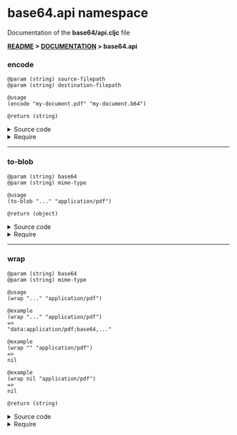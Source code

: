 
# <strong>base64.api</strong> namespace
<p>Documentation of the <strong>base64/api.cljc</strong> file</p>

<strong>[README](../../../README.md) > [DOCUMENTATION](../../COVER.md) > base64.api</strong>



### encode

```
@param (string) source-filepath
@param (string) destination-filepath
```

```
@usage
(encode "my-document.pdf" "my-document.b64")
```

```
@return (string)
```

<details>
<summary>Source code</summary>

```
(defn encode
  [source-filepath destination-filepath]
  #?(:clj (when source-filepath (with-open [i (io/input-stream       source-filepath)
                                            o (io/output-stream destination-filepath)]
                                           (base64/encoding-transfer i o))
                                (slurp destination-filepath))))
```

</details>

<details>
<summary>Require</summary>

```
(ns my-namespace (:require [base64.api :as base64 :refer [encode]]))

(base64/encode ...)
(encode        ...)
```

</details>

---

### to-blob

```
@param (string) base64
@param (string) mime-type
```

```
@usage
(to-blob "..." "application/pdf")
```

```
@return (object)
```

<details>
<summary>Source code</summary>

```
(defn to-blob
  [base64 mime-type]
  #?(:cljs (let [binary-string (.atob js/window base64)
                 binary-length (.-length binary-string)
                 integer-array (js/Uint8Array. binary-length)]
                (doseq [i (range binary-length)]
                       (aset integer-array i (.charCodeAt binary-string i)))
                (js/Blob. (clj->js [integer-array])
                          (clj->js {:type mime-type})))))
```

</details>

<details>
<summary>Require</summary>

```
(ns my-namespace (:require [base64.api :as base64 :refer [to-blob]]))

(base64/to-blob ...)
(to-blob        ...)
```

</details>

---

### wrap

```
@param (string) base64
@param (string) mime-type
```

```
@usage
(wrap "..." "application/pdf")
```

```
@example
(wrap "..." "application/pdf")
=>
"data:application/pdf;base64,..."
```

```
@example
(wrap "" "application/pdf")
=>
nil
```

```
@example
(wrap nil "application/pdf")
=>
nil
```

```
@return (string)
```

<details>
<summary>Source code</summary>

```
(defn wrap
  [base64 mime-type]
  (if (string/nonblank? base64)
      (str "data:"mime-type";base64,"base64)))
```

</details>

<details>
<summary>Require</summary>

```
(ns my-namespace (:require [base64.api :as base64 :refer [wrap]]))

(base64/wrap ...)
(wrap        ...)
```

</details>
